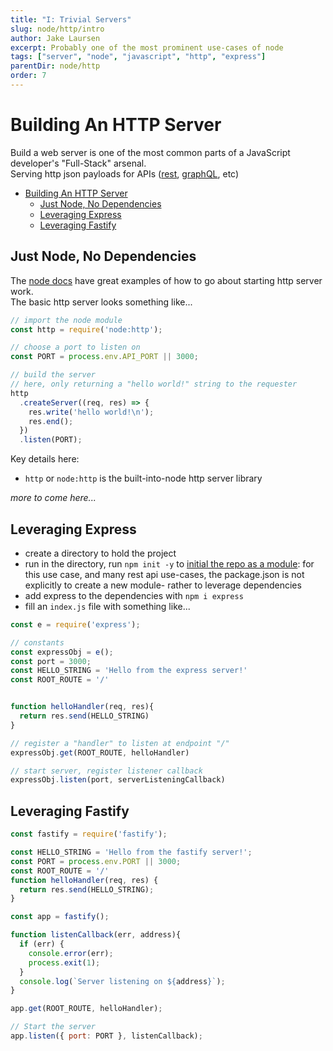 ```yaml
---
title: "I: Trivial Servers"
slug: node/http/intro
author: Jake Laursen
excerpt: Probably one of the most prominent use-cases of node
tags: ["server", "node", "javascript", "http", "express"]
parentDir: node/http
order: 7
---
```


# Building An HTTP Server
Build a web server is one of the most common parts of a JavaScript developer's "Full-Stack" arsenal.  
Serving http json payloads for APIs ([rest](https://restfulapi.net/), [graphQL](https://graphql.org/), etc)

- [Building An HTTP Server](#building-an-http-server)
  - [Just Node, No Dependencies](#just-node-no-dependencies)
  - [Leveraging Express](#leveraging-express)
  - [Leveraging Fastify](#leveraging-fastify)

## Just Node, No Dependencies
The [node docs](https://nodejs.org/dist/latest-v18.x/docs/api/http.html) have great examples of how to go about starting http server work.  
The basic http server looks something like...
```js
// import the node module
const http = require('node:http');

// choose a port to listen on
const PORT = process.env.API_PORT || 3000;

// build the server
// here, only returning a "hello world!" string to the requester
http
  .createServer((req, res) => {
    res.write('hello world!\n');
    res.end();
  })
  .listen(PORT);
```
Key details here:
- `http` or `node:http` is the built-into-node http server library

_more to come here..._


## Leveraging Express
- create a directory to hold the project
- run in the directory, run `npm init -y` to [initial the repo as a module](https://docs.npmjs.com/cli/v8/commands/npm-init): for this use case, and many rest api use-cases, the package.json is not explicitly to create a new module- rather to leverage dependencies
- add express to the dependencies with `npm i express`
- fill an `index.js` file with something like...

```js
const e = require('express');

// constants
const expressObj = e();
const port = 3000;
const HELLO_STRING = 'Hello from the express server!'
const ROOT_ROUTE = '/'


function helloHandler(req, res){
  return res.send(HELLO_STRING)
}

// register a "handler" to listen at endpoint "/"
expressObj.get(ROOT_ROUTE, helloHandler)

// start server, register listener callback
expressObj.listen(port, serverListeningCallback)
```


## Leveraging Fastify
```js
const fastify = require('fastify');

const HELLO_STRING = 'Hello from the fastify server!';
const PORT = process.env.PORT || 3000;
const ROOT_ROUTE = '/'
function helloHandler(req, res) {
  return res.send(HELLO_STRING);
}

const app = fastify();

function listenCallback(err, address){
  if (err) {
    console.error(err);
    process.exit(1);
  }
  console.log(`Server listening on ${address}`);
}

app.get(ROOT_ROUTE, helloHandler);

// Start the server
app.listen({ port: PORT }, listenCallback);

```